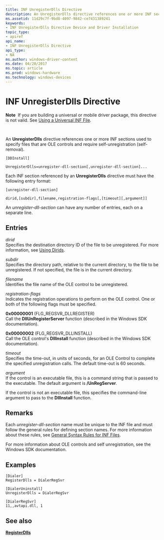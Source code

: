 ```yaml
---
title: INF UnregisterDlls Directive
description: An UnregisterDlls directive references one or more INF sections used to specify files that are OLE controls and require self-unregistration (self-removal).
ms.assetid: 11d29c7f-9bd8-4097-9842-ce7431389241
keywords:
- INF UnregisterDlls Directive Device and Driver Installation
topic_type:
- apiref
api_name:
- INF UnregisterDlls Directive
api_type:
- NA
ms.author: windows-driver-content
ms.date: 04/20/2017
ms.topic: article
ms.prod: windows-hardware
ms.technology: windows-devices
---
```


# INF UnregisterDlls Directive


**Note**  If you are building a universal or mobile driver package, this directive is not valid. See [Using a Universal INF File](using-a-configurable-inf-file.md).

 

An **UnregisterDlls** directive references one or more INF sections used to specify files that are OLE controls and require self-unregistration (self-removal).

``` syntax
[DDInstall]
  
UnregisterDlls=unregister-dll-section[,unregister-dll-section]...
```

Each INF section referenced by an **UnregisterDlls** directive must have the following entry format:

``` syntax
[unregister-dll-section] 
  
dirid,[subdir],filename,registration-flags[,[timeout][,argument]] 
```

An *unregister-dll-section* can have any number of entries, each on a separate line.

## Entries


<a href="" id="dirid"></a>*dirid*  
Specifies the destination directory ID of the file to be unregistered. For more information, see [Using Dirids](using-dirids.md).

<a href="" id="subdir"></a>*subdir*  
Specifies the directory path, relative to the current directory, to the file to be unregistered. If not specified, the file is in the current directory.

<a href="" id="filename"></a>*filename*  
Identifies the file name of the OLE control to be unregistered.

<a href="" id="registration-flags"></a>*registration-flags*  
Indicates the registration operations to perform on the OLE control. One or both of the following flags must be specified.

<a href="" id="0x00000001--flg-regsvr-dllregister-"></a>**0x00000001** (FLG\_REGSVR\_DLLREGISTER)  
Call the **DllUnRegisterServer** function (described in the Windows SDK documentation).

<a href="" id="0x00000002--flg-regsvr-dllinstall--"></a>**0x00000002** (FLG\_REGSVR\_DLLINSTALL)   
Call the OLE control's **DllInstall** function (described in the Windows SDK documentation).

<a href="" id="timeout"></a>*timeout*  
Specifies the time-out, in units of seconds, for an OLE Control to complete the specified unregistration calls. The default time-out is 60 seconds.

<a href="" id="argument"></a>*argument*  
If the control is an executable file, this is a command string that is passed to the executable. The default argument is **/UnRegServer**.

If the control is not an executable file, this specifies the command-line argument to pass to the **DllInstall** function.

Remarks
-------

Each *unregister-dll-section* name must be unique to the INF file and must follow the general rules for defining section names. For more information about these rules, see [General Syntax Rules for INF Files](general-syntax-rules-for-inf-files.md).

For more information about OLE controls and self unregistration, see the Windows SDK documentation.

Examples
--------

```
[Dialer]
RegisterDlls = DialerRegSvr

[DialerUninstall]
UnregisterDlls = DialerRegSvr

[DialerRegSvr]
11,,avtapi.dll, 1
```

## See also


[**RegisterDlls**](inf-registerdlls-directive.md)

 

 






